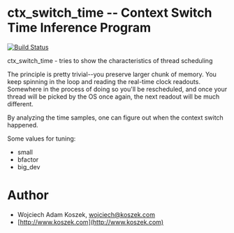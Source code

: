 ctx_switch_time -- Context Switch Time Inference Program
=============

[![Build Status](https://travis-ci.org/wkoszek/ctx_switch_time.svg)](https://travis-ci.org/wkoszek/ctx_switch_time)

ctx_switch_time - tries to show the characteristics of thread scheduling

The principle is pretty trivial--you preserve larger chunk of memory.
You keep spinning in the loop and reading the real-time clock readouts.
Somewhere in the process of doing so you'll be rescheduled, and once your
thread will be picked by the OS once again, the next readout will be
much different.

By analyzing the time samples, one can figure out when the context switch 
happened.

Some values for tuning:
- small
- bfactor
- big_dev

# Author

- Wojciech Adam Koszek, [wojciech@koszek.com](mailto:wojciech@koszek.com)
- [http://www.koszek.com](http://www.koszek.com)
